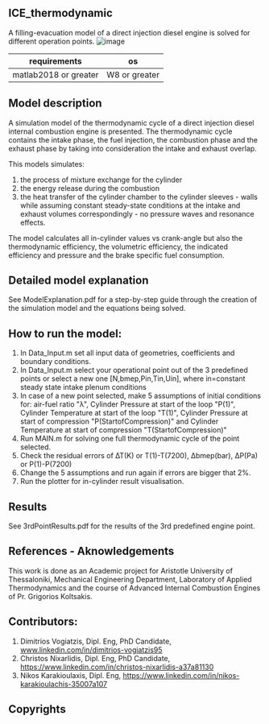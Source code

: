 ## ICE_thermodynamic
A filling-evacuation model of a direct injection diesel engine is solved for different operation points. 
![image](https://user-images.githubusercontent.com/65401171/174573308-39ff2a84-bfaf-4225-8cd9-351800f274b7.png)

| requirements         | os        |
| -------------------- | --------- |
| matlab2018 or greater | W8 or greater |

## Model description
A simulation model of the thermodynamic cycle of a direct injection diesel internal combustion engine is presented.
The thermodynamic cycle contains the intake phase, the fuel injection, the combustion phase and the exhaust phase 
by taking into consideration the intake and exhaust overlap. 

This models simulates: 
  1. the process of mixture exchange for the cylinder
  2. the energy release during the combustion 
  3. the heat transfer of the cylinder chamber to the cylinder sleeves - walls
while assuming constant steady-state conditions at the intake and exhaust volumes correspondingly - no pressure waves and resonance effects.

The model calculates all in-cylinder values vs crank-angle but also the thermodynamic efficiency, the volumetric efficiency, the indicated efficiency and pressure and the brake specific fuel consumption.

## Detailed model explanation
See ModelExplanation.pdf for a step-by-step guide through the creation of the simulation model and the equations being solved.

## How to run the model:
  1. In Data_Input.m set all input data of geometries, coefficients and boundary conditions. 
  2. In Data_Input.m select your operational point out of the 3 predefined points or select a new one [N,bmep,Pin,Tin,Uin], where in=constant steady state intake plenum conditions
  3. In case of a new point selected, make 5 assumptions of initial conditions for: air-fuel ratio "λ", Cylinder Pressure at start of the loop "P(1)", Cylinder Temperature at start of the loop "T(1)", Cylinder Pressure at start of compression "P(StartofCompression)" and Cylinder Temperature at start of compression "T(StartofCompression)"
  4. Run MAIN.m for solving one full thermodynamic cycle of the point selected. 
  5. Check the residual errors of ΔΤ(Κ) or T(1)-T(7200), Δbmep(bar), ΔP(Pa) or P(1)-P(7200)
  6. Change the 5 assumptions and run again if errors are bigger that 2%.
  7. Run the plotter for in-cylinder result visualisation.

## Results
See 3rdPointResults.pdf for the results of the 3rd predefined engine point.

## References - Aknowledgements

This work is done as an Academic project for Aristotle University of Thessaloniki, Mechanical Engineering Department, Laboratory of Applied Thermodynamics and the course of Advanced Internal Combustion Engines of Pr. Grigorios Koltsakis. 

## Contributors:
1. Dimitrios Vogiatzis, Dipl. Eng, PhD Candidate, www.linkedin.com/in/dimitrios-vogiatzis95
2. Christos Nixarlidis, Dipl. Eng, PhD Candidate, https://www.linkedin.com/in/christos-nixarlidis-a37a81130
3. Nikos Karakioulaxis, Dipl. Eng, https://www.linkedin.com/in/nikos-karakioulachis-35007a107 

## Copyrights

